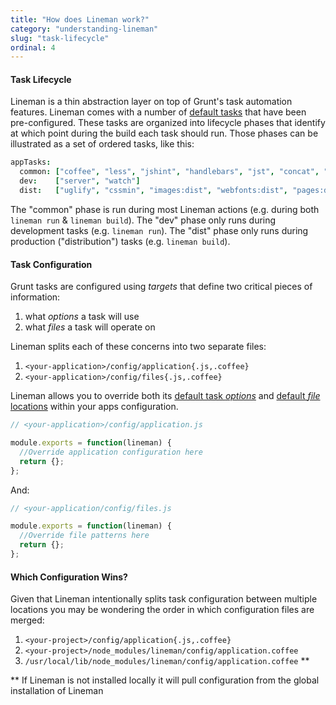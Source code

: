 ```yaml
---
title: "How does Lineman work?"
category: "understanding-lineman"
slug: "task-lifecycle"
ordinal: 4
---
```


#### Task Lifecycle

Lineman is a thin abstraction layer on top of Grunt's task automation features. Lineman comes with a number of [default tasks](https://github.com/testdouble/lineman/blob/f13bde48c639569be3d50ec148e2c0e018d66ba0/config/application.coffee#L11...L14) that have been pre-configured. These tasks are organized into lifecycle phases that identify at which point during the build each task should run. Those phases can be illustrated as a set of ordered tasks, like this:

```coffeescript
appTasks:
  common: ["coffee", "less", "jshint", "handlebars", "jst", "concat", "images:dev", "webfonts:dev", "pages:dev"]
  dev:    ["server", "watch"]
  dist:   ["uglify", "cssmin", "images:dist", "webfonts:dist", "pages:dist"]
```

The "common" phase is run during most Lineman actions (e.g. during both `lineman run` & `lineman build`). The "dev" phase only runs during development tasks (e.g. `lineman run`). The "dist" phase only runs during production ("distribution") tasks (e.g. `lineman build`).

#### Task Configuration

Grunt tasks are configured using _targets_ that define two critical pieces of information:

1. what _options_ a task will use
2. what _files_ a task will operate on

Lineman splits each of these concerns into two separate files:

1. `<your-application>/config/application{.js,.coffee}`
2. `<your-application>/config/files{.js,.coffee}`

Lineman allows you to override both its [default task _options_](https://github.com/testdouble/lineman/blob/master/config/application.coffee) and [default _file_ locations](https://github.com/testdouble/lineman/blob/master/config/files.coffee) within your apps configuration.

```javascript
// <your-application>/config/application.js

module.exports = function(lineman) {
  //Override application configuration here
  return {};
};

```

And:

```javascript
// <your-application/config/files.js

module.exports = function(lineman) {
  //Override file patterns here
  return {};
};
```

#### Which Configuration Wins?

Given that Lineman intentionally splits task configuration between multiple locations you may be wondering the order in which configuration files are merged:

1. `<your-project>/config/application{.js,.coffee}`
2. `<your-project>/node_modules/lineman/config/application.coffee`
3. `/usr/local/lib/node_modules/lineman/config/application.coffee` **

** If Lineman is not installed locally it will pull configuration from the global installation of Lineman
